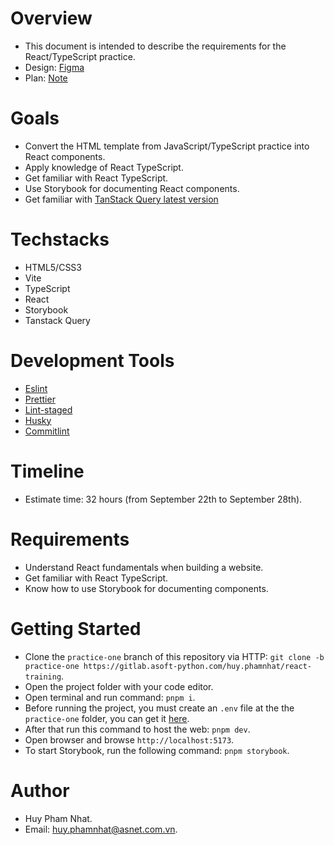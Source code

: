 # Overview

- This document is intended to describe the requirements for the React/TypeScript practice.
- Design: [Figma](https://www.figma.com/file/CwJzSvl4A51OxIbJQighV5/Foods-Mangement?node-id=512%3A5339&mode=dev)
- Plan: [Note](https://docs.google.com/document/d/1tnefjXQ8nJnefbKLUU9sY3--BR0BH6MprCPbTUv1M5E/edit)

# Goals

- Convert the HTML template from JavaScript/TypeScript practice into React components.
- Apply knowledge of React TypeScript.
- Get familiar with React TypeScript.
- Use Storybook for documenting React components.
- Get familiar with [TanStack Query latest version](https://tanstack.com/query/latest/docs/react/overview)

# Techstacks

- HTML5/CSS3
- Vite
- TypeScript
- React
- Storybook
- Tanstack Query

# Development Tools

- [Eslint](https://eslint.org/docs/latest/)
- [Prettier](https://prettier.io/docs/en/)
- [Lint-staged](https://github.com/okonet/lint-staged)
- [Husky](https://github.com/typicode/husky)
- [Commitlint](https://commitlint.js.org/#/)

# Timeline

- Estimate time: 32 hours (from September 22th to September 28th).

# Requirements

- Understand React fundamentals when building a website.
- Get familiar with React TypeScript.
- Know how to use Storybook for documenting components.

# Getting Started

- Clone the `practice-one` branch of this repository via HTTP: `git clone -b practice-one https://gitlab.asoft-python.com/huy.phamnhat/react-training`.
- Open the project folder with your code editor.
- Open terminal and run command: `pnpm i`.
- Before running the project, you must create an `.env` file at the the `practice-one` folder, you can get it [here](https://drive.google.com/file/d/10tpJW5s0c2g0-K2zTxtBjQcCHJPFkM7_/view?usp=sharing).
- After that run this command to host the web: `pnpm dev`.
- Open browser and browse `http://localhost:5173`.
- To start Storybook, run the following command: `pnpm storybook`.

# Author

- Huy Pham Nhat.
- Email: huy.phamnhat@asnet.com.vn.
